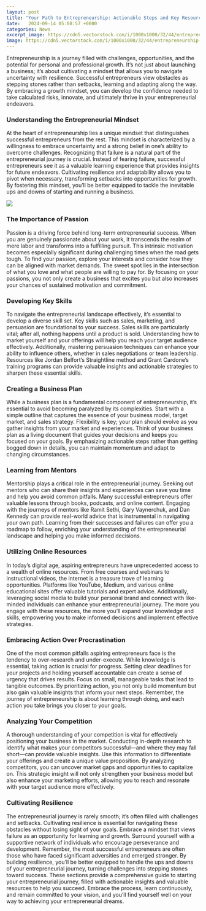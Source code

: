 ```yaml
---
layout: post
title: "Your Path to Entrepreneurship: Actionable Steps and Key Resources"
date:   2024-09-14 05:08:57 +0000
categories: News
excerpt_image: https://cdn5.vectorstock.com/i/1000x1000/32/44/entrepreneurship-infographic-10-steps-concept-vector-27893244.jpg
image: https://cdn5.vectorstock.com/i/1000x1000/32/44/entrepreneurship-infographic-10-steps-concept-vector-27893244.jpg
---
```


Entrepreneurship is a journey filled with challenges, opportunities, and the potential for personal and professional growth. It’s not just about launching a business; it’s about cultivating a mindset that allows you to navigate uncertainty with resilience. Successful entrepreneurs view obstacles as stepping stones rather than setbacks, learning and adapting along the way. By embracing a growth mindset, you can develop the confidence needed to take calculated risks, innovate, and ultimately thrive in your entrepreneurial endeavors.
### Understanding the Entrepreneurial Mindset
At the heart of entrepreneurship lies a unique mindset that distinguishes successful entrepreneurs from the rest. This mindset is characterized by a willingness to embrace uncertainty and a strong belief in one’s ability to overcome challenges. Recognizing that failure is a natural part of the entrepreneurial journey is crucial. Instead of fearing failure, successful entrepreneurs see it as a valuable learning experience that provides insights for future endeavors. Cultivating resilience and adaptability allows you to pivot when necessary, transforming setbacks into opportunities for growth. By fostering this mindset, you’ll be better equipped to tackle the inevitable ups and downs of starting and running a business.

![](https://cdn5.vectorstock.com/i/1000x1000/32/44/entrepreneurship-infographic-10-steps-concept-vector-27893244.jpg)
### The Importance of Passion
Passion is a driving force behind long-term entrepreneurial success. When you are genuinely passionate about your work, it transcends the realm of mere labor and transforms into a fulfilling pursuit. This intrinsic motivation becomes especially significant during challenging times when the road gets tough. To find your passion, explore your interests and consider how they can be aligned with market demands. The sweet spot lies in the intersection of what you love and what people are willing to pay for. By focusing on your passions, you not only create a business that excites you but also increases your chances of sustained motivation and commitment.
### Developing Key Skills
To navigate the entrepreneurial landscape effectively, it’s essential to develop a diverse skill set. Key skills such as sales, marketing, and persuasion are foundational to your success. Sales skills are particularly vital; after all, nothing happens until a product is sold. Understanding how to market yourself and your offerings will help you reach your target audience effectively. Additionally, mastering persuasion techniques can enhance your ability to influence others, whether in sales negotiations or team leadership. Resources like Jordan Belfort’s Straightline method and Grant Cardone’s training programs can provide valuable insights and actionable strategies to sharpen these essential skills.
### Creating a Business Plan
While a business plan is a fundamental component of entrepreneurship, it’s essential to avoid becoming paralyzed by its complexities. Start with a simple outline that captures the essence of your business model, target market, and sales strategy. Flexibility is key; your plan should evolve as you gather insights from your market and experiences. Think of your business plan as a living document that guides your decisions and keeps you focused on your goals. By emphasizing actionable steps rather than getting bogged down in details, you can maintain momentum and adapt to changing circumstances.
### Learning from Mentors
Mentorship plays a critical role in the entrepreneurial journey. Seeking out mentors who can share their insights and experiences can save you time and help you avoid common pitfalls. Many successful entrepreneurs offer valuable lessons through books, podcasts, and online content. Engaging with the journeys of mentors like Ramit Sethi, Gary Vaynerchuk, and Dan Kennedy can provide real-world advice that is instrumental in navigating your own path. Learning from their successes and failures can offer you a roadmap to follow, enriching your understanding of the entrepreneurial landscape and helping you make informed decisions.
### Utilizing Online Resources
In today’s digital age, aspiring entrepreneurs have unprecedented access to a wealth of online resources. From free courses and webinars to instructional videos, the internet is a treasure trove of learning opportunities. Platforms like YouTube, Medium, and various online educational sites offer valuable tutorials and expert advice. Additionally, leveraging social media to build your personal brand and connect with like-minded individuals can enhance your entrepreneurial journey. The more you engage with these resources, the more you’ll expand your knowledge and skills, empowering you to make informed decisions and implement effective strategies.
### Embracing Action Over Procrastination
One of the most common pitfalls aspiring entrepreneurs face is the tendency to over-research and under-execute. While knowledge is essential, taking action is crucial for progress. Setting clear deadlines for your projects and holding yourself accountable can create a sense of urgency that drives results. Focus on small, manageable tasks that lead to tangible outcomes. By prioritizing action, you not only build momentum but also gain valuable insights that inform your next steps. Remember, the journey of entrepreneurship is about learning through doing, and each action you take brings you closer to your goals.
### Analyzing Your Competition
A thorough understanding of your competition is vital for effectively positioning your business in the market. Conducting in-depth research to identify what makes your competitors successful—and where they may fall short—can provide valuable insights. Use this information to differentiate your offerings and create a unique value proposition. By analyzing competitors, you can uncover market gaps and opportunities to capitalize on. This strategic insight will not only strengthen your business model but also enhance your marketing efforts, allowing you to reach and resonate with your target audience more effectively.
### Cultivating Resilience
The entrepreneurial journey is rarely smooth; it’s often filled with challenges and setbacks. Cultivating resilience is essential for navigating these obstacles without losing sight of your goals. Embrace a mindset that views failure as an opportunity for learning and growth. Surround yourself with a supportive network of individuals who encourage perseverance and development. Remember, the most successful entrepreneurs are often those who have faced significant adversities and emerged stronger. By building resilience, you’ll be better equipped to handle the ups and downs of your entrepreneurial journey, turning challenges into stepping stones toward success.
These sections provide a comprehensive guide to starting your entrepreneurial journey, filled with actionable insights and valuable resources to help you succeed. Embrace the process, learn continuously, and remain committed to your vision, and you’ll find yourself well on your way to achieving your entrepreneurial dreams.